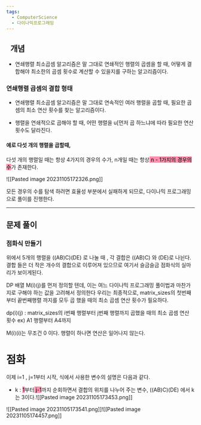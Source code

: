 ```yaml
---
tags:
  - ComputerScience
  - 다이나믹프로그래밍
---
```

##  ![](data:image/gif;base64,R0lGODlhAQABAIAAAP///wAAACH5BAEAAAAALAAAAAABAAEAAAICRAEAOw==) 개념

- 연쇄행렬 최소곱셈 알고리즘은 말 그대로 연쇄적인 행렬의 곱셈을 할 때, 어떻게 결합해야 최소한의 곱셈 횟수로 계산할 수 있을지를 구하는 알고리즘이다. 

### 연쇄행렬 곱셈의 결합 형태

- 연쇄행렬 최소곱셈 알고리즘은 말 그대로 연속적인 여러 행렬을 곱할 때, 필요한 곱셈의 최소 연산 횟수를 찾는 알고리즘이다.

- 행렬을 연쇄적으로 곱해야 할 때, 어떤 행렬을 u[먼저 곱 하느냐에 따라 필요한 연산 횟수도 달라진다.


#### 예로 다섯 개의 행렬을 곱할때,
다섯 개의 행렬일 때는 항상 4가지의 경우의 수가, n개일 때는 항상<mark style="background: #FF5582A6;"> n - 1가지의 경우의 수</mark>가 존재한다.

![[Pasted image 20231105172326.png]]

모든 경우의 수를 탐색 하려면 효율성 부분에서 실패하게 되므로, 다이나믹 프로그래밍으로 풀이를 진행한다.

-------------------------

## 문제 풀이

### 점화식 만들기

위에서 5개의 행렬을 ((AB)C)(DE) 로 나눌 때 , 각 결합은 ((AB)C) 와 (DE)로 나뉜다.
결합 들은 더 작은 개수의 결합으로 이루어져 있으므로 여기서 슬금슬금 점화식의 실마리가
보이게된다.


DP 배열 M(i)(j)를 먼저 정의할 텐데, 이는 여느 다이나믹 프로그래밍 풀이법과 마찬가지로 구해야 하는 값을 고려해서 정의한다
우리는 최종적으로, matrix_sizes의 첫번째 부터 끝번째행렬 까지를 모두 곱 했을 때의 최소 곱셈 연산 횟수가 필요하다.

dp(i)(j) : matrix_sizes의 i번째 행렬부터 j번째 행렬까지 곱했을 때의 최소 곱셈 연산 횟수
ex) A1 행렬부터 A4까지

M(i)(i)는 무조건 0 이다. 행렬이 하나면 연산은 일어나지 않는다.

# 점화

이제 i=1 , j=1부터 시작, 식에서 사용한 변수의 설명은 다음과 같다.

- k : <mark style="background: #FF5582A6;">1</mark>부터<mark style="background: #FF5582A6;"> j-1</mark>까지 순회하면서 결합의 위치를 나누어 주는 변수, ((AB)C)(DE) 에서 k는 3이다.![[Pasted image 20231105173453.png]]

![[Pasted image 20231105173541.png]]![[Pasted image 20231105174457.png]]

